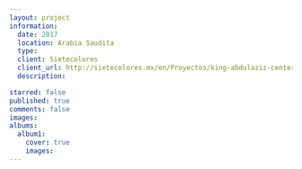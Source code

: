 ```yaml
---
layout: project
information:
  date: 2017
  location: Arabia Saudita
  type:
  client: Sietecolores
  client_url: http://sietecolores.mx/en/Proyectos/king-abdulaziz-center-for-world-culture
  description:

starred: false
published: true
comments: false
images:
albums:
  album1:
    cover: true
    images:
---
```

